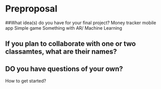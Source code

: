 # Preproposal
##What idea(s) do you have for your final project?
Money tracker mobile app
Simple game
Something with AR/ Machine Learning
## If you plan to collaborate with one or two classamtes, what are their names?

## DO you have questions of your own?
How to get started?
